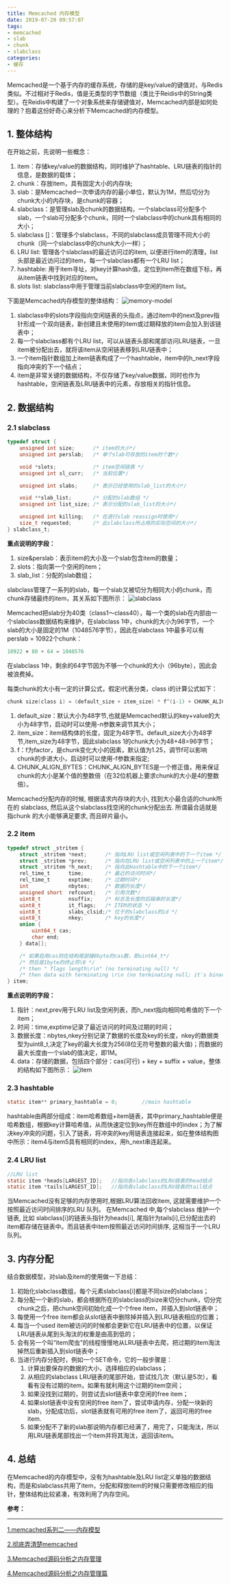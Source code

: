 ```yaml
---
title: Memcached 内存模型
date: 2019-07-20 09:57:07
tags:
- memcached
- slab
- chunk
- slabclass
categories: 
- 缓存
---
```

Memcached是一个基于内存的缓存系统，存储的是key/value的键值对，与Redis类似。不过相对于Redis，值是无类型的字节数组（类比于Reidis中的String类型）。在Reidis中构建了一个对象系统来存储键值对，Memcached内部是如何处理的？抱着这份好奇心来分析下Memcached的内存模型。

<!-- more -->

## 1. 整体结构
在开始之前，先说明一些概念：
1. item：存储key/value的数据结构，同时维护了hashtable、LRU链表的指针的信息，是数据的载体；
2. chunk：存放item，具有固定大小的内存块;
3. slab：是Memcached一次申请内存的最小单位，默认为1M，然后切分为chunk大小的内存块，是chunk的容器；
4. slabclass：是管理slab及chunk的数据结构，一个slabclass可分配多个slab，一个slab可分配多个chunk，同时一个slabclass中的chunk具有相同的大小；
5. slabclass []：管理多个slabclass，不同的slabclass成员管理不同大小的chunk（同一个slabclass中的chunk大小一样）；
6. LRU list: 管理各个slabclass的最近访问过的item, 以便进行item的清理，list头部是最近访问过的item，每一个slabclass都有一个LRU list；
7. hashtable: 用于item寻址，对key计算hash值，定位到item所在数组下标，再从item链表中找到对应的item。
8. slots list: slabclass中用于管理当前slabclass中空闲的item list。

下面是Memcached内存模型的整体结构：
![memory-model](/images/memcached-memory-model.jpg "memory-model")

1. slabclass中的slots字段指向空闲链表的头指点，通过item中的next及prev指针形成一个双向链表，新创建且未使用的item或过期释放的item会加入到该链表中；
2. 每一个slabclass都有个LRU list，可以从链表头部和尾部访问LRU链表，一旦item被分配出去，就将该item从空闲链表移到LRU链表中；
3. 一个item指针数组加上item链表构成了一个hashtable，item中的h_next字段指向冲突的下一个结点；
2. item是非常关键的数据结构，不仅存储了key/value数据，同时也作为hashtable，空闲链表及LRU链表中的元素，存放相关的指针信息。

## 2. 数据结构
### 2.1 slabclass

```c
typedef struct {
    unsigned int size;      /* item的大小*/
    unsigned int perslab;   /* 单个slab可存放的item的个数*/

    void *slots;            /* item空闲链表 */
    unsigned int sl_curr;   /* 当前位置*/

    unsigned int slabs;     /* 表示已经使用的slab_list的大小*/

    void **slab_list;       /* 分配的slab数组 */
    unsigned int list_size; /* 表示分配的slab_list的大小*/

    unsigned int killing;   /* 在进行slab reassign时使用*/
    size_t requested;       /* 此slabclass所占用的实际空间的大小*/
} slabclass_t;
```
**重点说明的字段：**
1. size&perslab：表示item的大小及一个slab包含item的数量；
2. slots：指向第一个空闲的item；
3. slab_list：分配的slab数组；

slabclass管理了一系列的slab，每一个slab又被切分为相同大小的chunk，而chunk存储最终的item，其关系如下图所示：
![slabclass](/images/memcached-slabclass.jpg "slabclass")

Memcached把slab分为40类（class1～class40），每一个类的slab在内部由一个slabclass数据结构来维护，在slabclass 1中，chunk的大小为96字节，一个slab的大小是固定的1M（1048576字节），因此在slabclass 1中最多可以有perslab = 10922个chunk：
```c
10922 × 80 + 64 = 1048576
```
在slabclass 1中，剩余的64字节因为不够一个chunk的大小（96byte），因此会被浪费掉。

每类chunk的大小有一定的计算公式，假定i代表分类，class i的计算公式如下：
```c
chunk size(class i) = (default_size + item_size) * f^(i-1) + CHUNK_ALIGN_BYTES
```
1. default_size：默认大小为48字节,也就是Memcached默认的key+value的大小为48字节，启动时可以使用-n参数来调节其大小；
2. item_size：item结构体的长度，固定为48字节。default_size大小为48字节,item_size为48字节，因此slabclass 1的chunk大小为48+48=96字节；
3. f：f为factor，是chunk变化大小的因素，默认值为1.25，调节f可以影响chunk的步进大小，启动时可以使用-f参数来指定;
4. CHUNK_ALIGN_BYTES：CHUNK_ALIGN_BYTES是一个修正值，用来保证chunk的大小是某个值的整数倍（在32位机器上要求chunk的大小是4的整数倍）。

Memcached分配内存的时候, 根据请求内存块的大小, 找到大小最合适的chunk所在的 slabclass, 然后从这个slabclass找空闲的chunk分配出去. 所谓最合适就是指chunk 的大小能够满足要求, 而且碎片最小。

### 2.2 item
```c
typedef struct _stritem {
    struct _stritem *next;      /* 指向LRU list或空闲列表中的下一个item */
    struct _stritem *prev;      /* 指向在LRU list或空闲列表中的上一个item*/
    struct _stritem *h_next;    /* 指向此Hashtable中的下一个item*/
    rel_time_t      time;       /* 最近的访问时间*/
    rel_time_t      exptime;    /* 过期时间*/
    int             nbytes;     /* 数据的长度*/
    unsigned short  refcount;   /* 引用次数*/
    uint8_t         nsuffix;    /* 标志及长度的后辍串的长度*/
    uint8_t         it_flags;   /* ITEM的状态 */
    uint8_t         slabs_clsid;/* 位于的slabclass的id */
    uint8_t         nkey;       /* key的长度*/
    union {
        uint64_t cas;
        char end;
    } data[];

    /* 如果启用cas则在结构尾部接8byte的cas数，即uint64_t*/
    /* 然后是1byte的终止符\0 */
    /* then " flags length\r\n" (no terminating null) */
    /* then data with terminating \r\n (no terminating null; it's binary!) */
} item;
```
**重点说明的字段：**
1. 指针：next,prev用于LRU list及空闲列表，而h_next指向相同哈希值的下一个item；
2. 时间：time,exptime记录了最近访问的时间及过期的时间；
3. 数据长度：nbytes,nkey分别记录了数据的长度及key的长度，nkey的数据类型为uint8_t,决定了key的最大长度为256(8位无符号整数的最大值)；而数据的最大长度由一个slab的值决定，即1M。
4. data：存储的数据，包括四个部分：cas(可行) + key + suffix + value，整体的结构如下图所示：
![item](/images/memcached-item.jpg "item")

### 2.3 hashtable
```c
static item** primary_hashtable = 0;        //main hashtable
```
hashtable由两部分组成：item哈希数组+item链表，其中primary_hashtable便是哈希数组，根据key计算哈希值，从而快速定位到key所在数组中的index；为了解决key冲突的问题，引入了链表，将冲突的key用链表连接起来，如在整体结构图中所示：item4与item5具有相同的index，用h_next串连起来。
### 2.4 LRU list
```c
//LRU list
static item *heads[LARGEST_ID];   //指向各slabclass的LRU链表的head结点
static item *tails[LARGEST_ID];   //指向各slabclass的LRU链表的tail结点
```
 当Memcached没有足够的内存使用时,根据LRU算法回收item, 这就需要维护一个按照最近访问时间排序的LRU 队列。 在Memcached 中,每个slabclass 维护一个链表, 比如 slabclass[i]的链表头指针为heads[i], 尾指针为tails[i],已分配出去的item都存储在链表中。而且链表中item按照最近访问时间排序, 这相当于一个LRU 队列。

 ## 3. 内存分配
结合数据模型，对slab及item的使用做一下总结：
1. 初始化slabclass数组，每个元素slabclass[i]都是不同size的slabclass；
2. 每分配一个新的slab，都会根据所在的slabclass的size来切分chunk，切分完chunk之后，把chunk空间初始化成一个个free item，并插入到slot链表中；
3. 每使用一个free item都会从slot链表中删除掉并插入到LRU链表相应的位置；
4. 每当一个used item被访问的时候都会更新它在LRU链表中的位置，以保证LRU链表从尾到头淘汰的权重是由高到低的；
5. 会有另一个叫“item爬虫”的线程慢慢地从LRU链表中去爬，把过期的item淘汰掉然后重新插入到slot链表中；
6. 当进行内存分配时，例如一个SET命令，它的一般步骤是：
    1. 计算出要保存的数据的大小，选择相应的slabclass；
    2. 从相应的slabclass LRU链表的尾部开始，尝试找几次（默认是5次），看看有没有过期的item，如果有就利用这个过期的item空间；
    3. 如果没找到过期的，则尝试去slot链表中拿空闲的free item；
    4. 如果slot链表中没有空闲的free item了，尝试申请内存，分配一块新的slab，分配成功后，slot链表就有可用的free item了，返回可用的free item.
    5. 如果分配不了新的slab那说明内存都已经满了，用完了，只能淘汰，所以用LRU链表尾部找出一个item并将其淘汰，返回该item。

## 4. 总结
在Memcached的内存模型中，没有为hashtable及LRU list定义单独的数据结构，而是和slabclass共用了item，分配和释放item的时候只需要修改相应的指针，整体结构比较紧凑，有效利用了内存空间。

**参考：**

----
[1]:http://yaowhat.com/2014/10/02/memcached-memory-manage.html
[2]:https://www.zybuluo.com/phper/note/443547
[3]:http://calixwu.com/2014/11/memcached-yuanmafenxi-neicunguanli.html
[4]:https://kenby.iteye.com/blog/1423989

[1.memcached系列二——内存模型][1]

[2.彻底弄清楚memcached][2]

[3.Memcached源码分析之内存管理][3]

[4.Memcached源码分析之内存管理篇][4]
